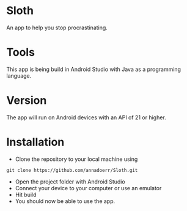 # Sloth
An app to help you stop procrastinating.

# Tools
This app is being build in Android Studio with Java as a programming language.

# Version
The app will run on Android devices with an API of 21 or higher.

# Installation
* Clone the repository to your local machine using
```
git clone https://github.com/annadoerr/Sloth.git
```
* Open the project folder with Android Studio
* Connect your device to your computer or use an emulator
* Hit build 
* You should now be able to use the app. 


